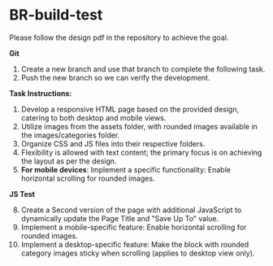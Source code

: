 # BR-build-test


Please follow the design pdf in the repository to achieve the goal.

**Git**
1. Create a new branch and use that branch to complete the following task.
2. Push the new branch so we can verify the development.

**Task Instructions:**

1. Develop a responsive HTML page based on the provided design, catering to both desktop and mobile views.
2. Utilize images from the assets folder, with rounded images available in the images/categories folder.
3. Organize CSS and JS files into their respective folders.
4. Flexibility is allowed with text content; the primary focus is on achieving the layout as per the design.
5. **For mobile devices**: Implement a specific functionality: Enable horizontal scrolling for rounded images.

**JS Test**

8. Create a Second version of the page with additional JavaScript to dynamically update the Page Title and "Save Up To" value.
9. Implement a mobile-specific feature: Enable horizontal scrolling for rounded images.
10. Implement a desktop-specific feature: Make the block with rounded category images sticky when scrolling (applies to desktop view only).
